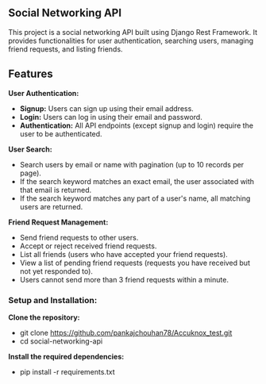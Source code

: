 ## Social Networking API
This project is a social networking API built using Django Rest Framework. It provides functionalities for user authentication, searching users, managing friend requests, and listing friends.

## Features
**User Authentication:**

- **Signup:** Users can sign up using their email address.
- **Login:** Users can log in using their email and password.
- **Authentication:** All API endpoints (except signup and login) require the user to be authenticated.

**User Search:**

- Search users by email or name with pagination (up to 10 records per page).
- If the search keyword matches an exact email, the user associated with that email is returned.
- If the search keyword matches any part of a user's name, all matching users are returned.

**Friend Request Management:**

- Send friend requests to other users.
- Accept or reject received friend requests.
- List all friends (users who have accepted your friend requests).
- View a list of pending friend requests (requests you have received but not yet responded to).
- Users cannot send more than 3 friend requests within a minute.
### Setup and Installation:
**Clone the repository:**
- git clone https://github.com/pankajchouhan78/Accuknox_test.git
- cd social-networking-api

**Install the required dependencies:**
- pip install -r requirements.txt
